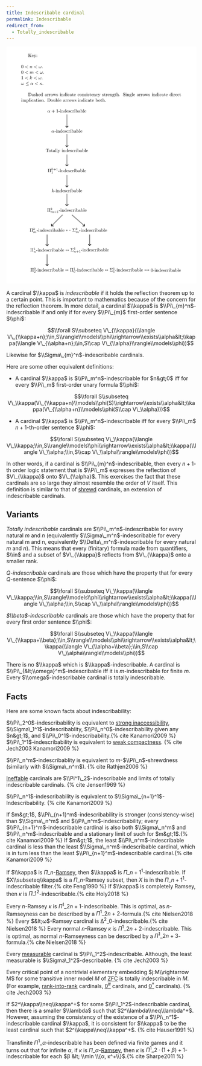 ```yaml
---
title: Indescribable cardinal
permalink: Indescribable
redirect_from:
  - Totally_indescribable
---
```


![The Structure of Indescribability in Consistency Strength](assets/img/IndescribableStructure.png)

A cardinal $\\kappa$ is *indescribable* if it holds the reflection
theorem up to a certain point. This is important to mathematics because
of the concern for the reflection theorem. In more detail, a cardinal
$\\kappa$ is $\\Pi\_{m}^n$-indescribable if and only if for every
$\\Pi\_{m}$ first-order sentence $\\phi$:

$$\\forall S\\subseteq V\_{\\kappa}(\\langle
V\_{\\kappa+n};\\in,S\\rangle\\models\\phi\\rightarrow\\exists\\alpha&lt;\\kappa(\\langle
V\_{\\alpha+n};\\in,S\\cap V\_{\\alpha}\\rangle\\models\\phi))$$

Likewise for $\\Sigma\_{m}^n$-indescribable cardinals.

Here are some other equivalent definitions:

-   A cardinal $\\kappa$ is $\\Pi\_m^n$-indescribable for $n&gt;0$ iff
    for every $\\Pi\_m$ first-order unary formula $\\phi$:

$$\\forall S\\subseteq
V\_\\kappa(V\_{\\kappa+n}\\models\\phi(S)\\rightarrow\\exists\\alpha&lt;\\kappa(V\_{\\alpha+n}\\models\\phi(S\\cap
V\_\\alpha)))$$

-   A cardinal $\\kappa$ is $\\Pi\_m^n$-indescribable iff for every
    $\\Pi\_m$ $n+1$-th-order sentence $\\phi$:

$$\\forall S\\subseteq V\_\\kappa(\\langle
V\_\\kappa;\\in,S\\rangle\\models\\phi\\rightarrow\\exists\\alpha&lt;\\kappa(\\langle
V\_\\alpha;\\in,S\\cap V\_\\alpha\\rangle\\models\\phi))$$

In other words, if a cardinal is $\\Pi\_{m}^n$-indescribable, then every
$n+1$-th order logic statement that is $\\Pi\_m$ expresses the
reflection of $V\_{\\kappa}$ onto $V\_{\\alpha}$. This exercises the
fact that these cardinals are so large they almost resemble the order of
$V$ itself. This definition is similar to that of
[shrewd](Shrewd "Shrewd")
cardinals, an extension of indescribable cardinals.

## Variants

*Totally indescribable* cardinals are $\\Pi\_m^n$-indescribable for
every natural $m$ and $n$ (equivalently $\\Sigma\_m^n$-indescribable for
every natural m and n, equivalently $\\Delta\_m^n$-indescribable for
every natural $m$ and $n$). This means that every (finitary) formula
made from quantifiers, $\\in$ and a subset of $V\_{\\kappa}$ reflects
from $V\_{\\kappa}$ onto a smaller rank.

*$Q$-indescribable* cardinals are those which have the property that for
every $Q$-sentence $\\phi$:

$$\\forall S\\subseteq V\_\\kappa(\\langle
V\_\\kappa;\\in,S\\rangle\\models\\phi\\rightarrow\\exists\\alpha&lt;\\kappa(\\langle
V\_\\alpha;\\in,S\\cap V\_\\alpha\\rangle\\models\\phi))$$

*$\\beta$-indescribable* cardinals are those which have the property
that for every first order sentence $\\phi$:

$$\\forall S\\subseteq V\_\\kappa(\\langle
V\_{\\kappa+\\beta};\\in,S\\rangle\\models\\phi\\rightarrow\\exists\\alpha&lt;\\kappa(\\langle
V\_{\\alpha+\\beta};\\in,S\\cap V\_\\alpha\\rangle\\models\\phi))$$

There is no $\\kappa$ which is $\\kappa$-indescribable. A cardinal is
$\\Pi\_{&lt;\\omega}^m$-indescribable iff it is $m$-indescribable for
finite $m$. Every $\\omega$-indescribable cardinal is totally
indescribable.

## Facts

Here are some known facts about indescribability:

$\\Pi\_2^0$-indescribability is equivalent to [strong
inaccessibility](Inaccessible "Inaccessible"),
$\\Sigma\_1^1$-indescribablity, $\\Pi\_n^0$-indescribability given any
$n&gt;1$, and
$\\Pi\_0^1$-indescribability.{% cite Kanamori2009 %}
$\\Pi\_1^1$-indescribability is equivalent to [weak
compactness](Weakly_compact "Weakly compact").
{% cite Jech2003 Kanamori2009 %}

$\\Pi\_n^m$-indescribablity is equivalent to $m$-$\\Pi\_n$-shrewdness
(similarly with $\\Sigma\_n^m$).
{% cite Rathjen2006 %}

[Ineffable](Ineffable "Ineffable")
cardinals are $\\Pi^1\_2$-indescribable and limits of totally
indescribable cardinals. {% cite Jensen1969 %}

$\\Pi\_n^1$-indescribability is equivalent to
$\\Sigma\_{n+1}^1$-Indescribability.
{% cite Kanamori2009 %}

If $m&gt;1$, $\\Pi\_{n+1}^m$-indescribability is stronger
(consistency-wise) than $\\Sigma\_n^m$ and $\\Pi\_n^m$-indescribability;
every $\\Pi\_{n+1}^m$-indescribable cardinal is also both $\\Sigma\_n^m$
and $\\Pi\_n^m$-indescribable and a stationary limit of such for
$m&gt;1$.{% cite Kanamori2009 %} If $m&gt;1$, the
least $\\Pi\_n^m$-indescribable cardinal is less than the least
$\\Sigma\_n^m$-indescribable cardinal, which is in turn less than the
least $\\Pi\_{n+1}^m$-indescribable
cardinal.{% cite Kanamori2009 %}

If $\\kappa$ is
$Π\_n$-[Ramsey](Ramsey "Ramsey"),
then $\\kappa$ is $Π\_{n+1}^1$-indescribable. If $X\\subseteq\\kappa$ is
a $Π\_n$-Ramsey subset, then $X$ is in the $Π\_{n+1}^1$-indescribable
filter.{% cite Feng1990 %} If $\\kappa$ is
completely Ramsey, then $κ$ is
$Π\_1^2$-indescribable.{% cite Holy2018 %}

Every $n$-Ramsey $κ$ is $Π^1\_{2 n+1}$-indescribable. This is optimal,
as $n$-Ramseyness can be described by a
$Π^1\_{2n+2}$-formula.{% cite Nielsen2018 %}
Every $&lt;ω$-Ramsey cardinal is
$∆^2\_0$-indescribable.{% cite Nielsen2018 %}
Every normal $n$-Ramsey $κ$ is $Π^1\_{2 n+2}$-indescribable. This is
optimal, as normal $n$-Ramseyness can be described by a $Π^1\_{2
n+3}$-formula.{% cite Nielsen2018 %}

Every
[measurable](Measurable "Measurable")
cardinal is $\\Pi\_1^2$-indescribable. Although, the least measurable is
$\\Sigma\_1^2$-describable. {% cite Jech2003 %}

Every critical point of a nontrivial elementary embedding
$j:M\\rightarrow M$ for some transitive inner model $M$ of
[ZFC](ZFC "ZFC") is totally
indescribable in $M$. (For example,
<a href="Rank-into-rank" class="mw-redirect" title="Rank-into-rank">rank-into-rank</a>
cardinals,
<a href="Zero_sharp" class="mw-redirect" title="Zero sharp">$0^{\#}$</a>
cardinals, and
<a href="Zero_dagger" class="mw-redirect" title="Zero dagger">$0^{\dagger}$</a>
cardinals). {% cite Jech2003 %}

If $2^\\kappa\\neq\\kappa^+$ for some $\\Pi\_1^2$-indescribable
cardinal, then there is a smaller $\\lambda$ such that
$2^\\lambda\\neq\\lambda^+$. However, assuming the consistency of the
existence of a $\\Pi\_n^1$-indescribable cardinal $\\kappa$, it is
consistent for $\\kappa$ to be the least cardinal such that
$2^\\kappa\\neq\\kappa^+$.
{% cite Hauser1991 %}

  
Transfinite $Π^1\_α$-indescribable has been defined via finite games and
it turns out that for infinite $α$, if $κ$ is
$Π\_α$-[Ramsey](Ramsey "Ramsey"),
then $κ$ is $Π^1\_{2 ·(1+β)+ 1}$-indescribable for each $β &lt; \\min
\\{α, κ^+\\}$.{% cite Sharpe2011 %}
